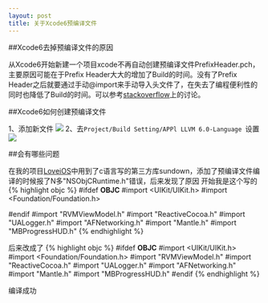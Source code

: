```yaml
---
layout: post
title: 关于Xcode6预编译文件
---
```


##Xcode6去掉预编译文件的原因

从Xcode6开始新建一个项目xcode不再自动创建预编译文件PrefixHeader.pch，主要原因可能在于Prefix Header大大的增加了Build的时间。没有了Prefix 
Header之后就要通过手动@import来手动导入头文件了，在失去了编程便利性的同时也降低了Build的时间。可以参考[stackoverflow](http://stackoverflow.com/questions/24158648/why-isnt-projectname-prefix-pch-created-automatically-in-xcode-6)上的讨论。

##Xcode6如何创建预编译文件


1、添加新文件
![](http://i.stack.imgur.com/3M5yG.png)
2、去`Project/Build Setting/APPl LLVM 6.0-Language `设置
![](http://i.stack.imgur.com/9H4wM.png)

##会有哪些问题

在我的项目[LoveiOS](https://github.com/QuanGe/LoveiOS)中用到了c语言写的第三方库sundown，添加了预编译文件编译的时候报了N多"NSObjCRuntime.h"错误，后来发现了原因
开始我是这个写的
{% highlight objc %}
#ifdef __OBJC__
#import <UIKit/UIKit.h>
#import <Foundation/Foundation.h>

#endif
#import "RVMViewModel.h"
#import "ReactiveCocoa.h"
#import "UALogger.h"
#import "AFNetworking.h"
#import "Mantle.h"
#import "MBProgressHUD.h"
{% endhighlight %}

后来改成了 
{% highlight objc %}
#ifdef __OBJC__
#import <UIKit/UIKit.h>
#import <Foundation/Foundation.h>
#import "RVMViewModel.h"
#import "ReactiveCocoa.h"
#import "UALogger.h"
#import "AFNetworking.h"
#import "Mantle.h"
#import "MBProgressHUD.h"
#endif
{% endhighlight %}

编译成功